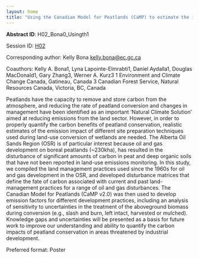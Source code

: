 ```yaml
---
layout: home
title: "Using the Canadian Model for Peatlands (CaMP) to estimate the impact of oil and gas development on boreal peatland carbon emissions and removals"
---
```



**Abstract ID**: H02_Bona0_Usingth1

Session ID: [H02](.)

Corresponding author: Kelly Bona <a href="mailto:kelly.bona@ec.gc.ca">kelly.bona@ec.gc.ca</a>

Coauthors: Kelly A. Bona1, Lyna Lapointe-Elmrabti1, Daniel Aydalla1, Douglas MacDonald1, Gary Zhang3, Werner A. Kurz3
 1 Environment and Climate Change Canada, Gatineau, Canada
 3 Canadian Forest Service, Natural Resources Canada, Victoria, BC, Canada 

Peatlands have the capacity to remove and store carbon from the atmosphere, and reducing the rate of peatland conversion and changes in management have been identified as an important ‘Natural Climate Solution’ aimed at reducing emissions from the land sector. However, in order to properly quantify the carbon benefits of peatland conservation, realistic estimates of the emission impact of different site preparation techniques used during land-use conversion of wetlands are needed. The Alberta Oil Sands Region (OSR) is of particular interest because oil and gas development on boreal peatlands (~230kha), has resulted in the disturbance of significant amounts of carbon in peat and deep organic soils that have not been reported in land-use emissions monitoring. In this study, we compiled the land management practices used since the 1960s for oil and gas development in the OSR, and developed disturbance matrices that define the fate of carbon associated with current and past land-management practices for a range of oil and gas disturbances. The Canadian Model for Peatlands (CaMP v2.0) was then used to develop emission factors for different development practices, including an analysis of sensitivity to uncertainties in the treatment of the aboveground biomass during conversion (e.g., slash and burn, left intact, harvested or mulched). Knowledge gaps and uncertainties will be presented as a basis for future work to improve our understanding and ability to quantify the carbon impacts of peatland conservation in areas threatened by industrial development.

Preferred format: Poster
